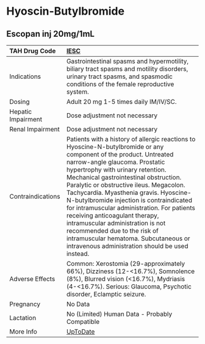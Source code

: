 # Hyoscin-Butylbromide

## Escopan inj 20mg/1mL

| TAH Drug Code      | [IESC](https://www.tahsda.org.tw/drugs/hissearch.php?drug_code=IESC)                                                                                                                                                                                                                                                                                                                                                                                                                                                                                                                                            |
|:-------------------|:----------------------------------------------------------------------------------------------------------------------------------------------------------------------------------------------------------------------------------------------------------------------------------------------------------------------------------------------------------------------------------------------------------------------------------------------------------------------------------------------------------------------------------------------------------------------------------------------------------------|
| Indications        | Gastrointestinal spasms and hypermotility, biliary tract spasms and motility disorders, urinary tract spasms, and spasmodic conditions of the female reproductive system.                                                                                                                                                                                                                                                                                                                                                                                                                                       |
| Dosing             | Adult 20 mg 1-5 times daily IM/IV/SC.                                                                                                                                                                                                                                                                                                                                                                                                                                                                                                                                                                           |
| Hepatic Impairment | Dose adjustment not necessary                                                                                                                                                                                                                                                                                                                                                                                                                                                                                                                                                                                   |
| Renal Impairment   | Dose adjustment not necessary                                                                                                                                                                                                                                                                                                                                                                                                                                                                                                                                                                                   |
| Contraindications  | Patients with a history of allergic reactions to Hyoscine-N-butylbromide or any component of the product. Untreated narrow-angle glaucoma. Prostatic hypertrophy with urinary retention. Mechanical gastrointestinal obstruction. Paralytic or obstructive ileus. Megacolon. Tachycardia. Myasthenia gravis. Hyoscine-N-butylbromide injection is contraindicated for intramuscular administration. For patients receiving anticoagulant therapy, intramuscular administration is not recommended due to the risk of intramuscular hematoma. Subcutaneous or intravenous administration should be used instead. |
| Adverse Effects    | Common: Xerostomia (29-approximately 66%), Dizziness (12-<16.7%), Somnolence (8%), Blurred vision (<16.7%), Mydriasis (4-<16.7%). Serious: Glaucoma, Psychotic disorder, Eclamptic seizure.                                                                                                                                                                                                                                                                                                                                                                                                                     |
| Pregnancy          | No Data                                                                                                                                                                                                                                                                                                                                                                                                                                                                                                                                                                                                         |
| Lactation          | No (Limited) Human Data - Probably Compatible                                                                                                                                                                                                                                                                                                                                                                                                                                                                                                                                                                   |
| More Info          | [UpToDate](https://www.uptodate.com/contents/hyoscin-butylbromide-drug-information)                                                                                                                                                                                                                                                                                                                                                                                                                                                                                                                             |

